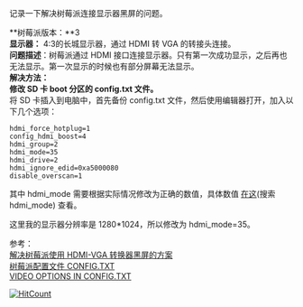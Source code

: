 记录一下解决树莓派连接显示器黑屏的问题。  
<!--more-->

**树莓派版本：**3  
**显示器：**  4:3的长城显示器，通过 HDMI 转 VGA 的转接头连接。  
**问题描述**：树莓派通过 HDMI 接口连接显示器。只有第一次成功显示，之后再也无法显示。第一次显示的时候也有部分屏幕无法显示。  
**解决方法：**  
**修改 SD 卡 boot 分区的 config.txt 文件。**  
将 SD 卡插入到电脑中，首先备份 config.txt 文件，然后使用编辑器打开，加入以下几个选项：  

```
hdmi_force_hotplug=1
config_hdmi_boost=4
hdmi_group=2
hdmi_mode=35
hdmi_drive=2
hdmi_ignore_edid=0xa5000080
disable_overscan=1      
```

其中 hdmi_mode 需要根据实际情况修改为正确的数值，具体数值 [在这](https://www.raspberrypi.org/documentation/configuration/config-txt/video.md)(搜索 hdmi_mode) 查看。  

这里我的显示器分辨率是 1280*1024，所以修改为 hdmi_mode=35。  


参考：  
[解决树莓派使用 HDMI-VGA 转换器黑屏的方案](http://blog.lxx1.com/1706)  
[树莓派配置文件 CONFIG.TXT](https://www.raspberrypi.org/documentation/configuration/config-txt/README.md)  
[VIDEO OPTIONS IN CONFIG.TXT](https://www.raspberrypi.org/documentation/configuration/config-txt/video.md)  




[![HitCount](http://hits.dwyl.io/ztluo/post.svg)](http://hits.dwyl.io/ztluo/post)

